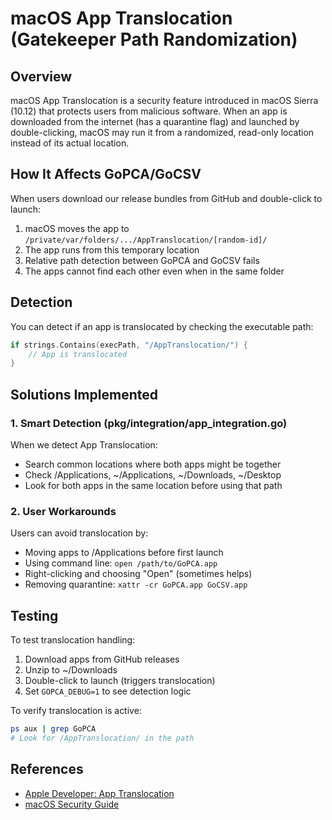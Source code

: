 # macOS App Translocation (Gatekeeper Path Randomization)

## Overview

macOS App Translocation is a security feature introduced in macOS Sierra (10.12) that protects users from malicious software. When an app is downloaded from the internet (has a quarantine flag) and launched by double-clicking, macOS may run it from a randomized, read-only location instead of its actual location.

## How It Affects GoPCA/GoCSV

When users download our release bundles from GitHub and double-click to launch:
1. macOS moves the app to `/private/var/folders/.../AppTranslocation/[random-id]/`
2. The app runs from this temporary location
3. Relative path detection between GoPCA and GoCSV fails
4. The apps cannot find each other even when in the same folder

## Detection

You can detect if an app is translocated by checking the executable path:

```go
if strings.Contains(execPath, "/AppTranslocation/") {
    // App is translocated
}
```

## Solutions Implemented

### 1. Smart Detection (pkg/integration/app_integration.go)
When we detect App Translocation:
- Search common locations where both apps might be together
- Check /Applications, ~/Applications, ~/Downloads, ~/Desktop
- Look for both apps in the same location before using that path

### 2. User Workarounds
Users can avoid translocation by:
- Moving apps to /Applications before first launch
- Using command line: `open /path/to/GoPCA.app`
- Right-clicking and choosing "Open" (sometimes helps)
- Removing quarantine: `xattr -cr GoPCA.app GoCSV.app`

## Testing

To test translocation handling:
1. Download apps from GitHub releases
2. Unzip to ~/Downloads
3. Double-click to launch (triggers translocation)
4. Set `GOPCA_DEBUG=1` to see detection logic

To verify translocation is active:
```bash
ps aux | grep GoPCA
# Look for /AppTranslocation/ in the path
```

## References
- [Apple Developer: App Translocation](https://developer.apple.com/library/archive/technotes/tn2206/_index.html)
- [macOS Security Guide](https://support.apple.com/guide/security/app-security-overview-sec35dd877d0/web)